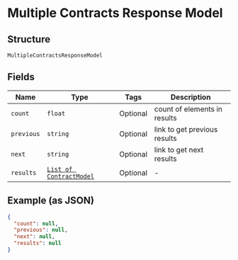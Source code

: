 
# Multiple Contracts Response Model

## Structure

`MultipleContractsResponseModel`

## Fields

| Name | Type | Tags | Description |
|  --- | --- | --- | --- |
| `count` | `float` | Optional | count of elements in results |
| `previous` | `string` | Optional | link to get previous results |
| `next` | `string` | Optional | link to get next results |
| `results` | [`List of ContractModel`](../../doc/models/contract-model.md) | Optional | - |

## Example (as JSON)

```json
{
  "count": null,
  "previous": null,
  "next": null,
  "results": null
}
```

